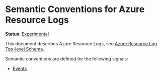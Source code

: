 <!--- Hugo front matter used to generate the website version of this page:
linkTitle: Azure
path_base_for_github_subdir:
  from: tmp/semconv/docs/azure/_index.md
  to: azure/README.md
--->

# Semantic Conventions for Azure Resource Logs

**Status**: [Experimental][DocumentStatus]

This document describes Azure Resource Logs, see [Azure Resource Log Top-level Schema][AzureResourceSchema].

Semantic conventions are defined for the following signals:

* [Events](events.md)

[DocumentStatus]: https://opentelemetry.io/docs/specs/otel/document-status
[AzureResourceSchema]: https://learn.microsoft.com/azure/azure-monitor/essentials/resource-logs-schema#top-level-common-schema
